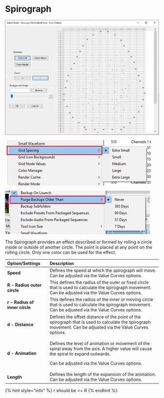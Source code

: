 # Spirograph

![Icon](../../.gitbook/assets/image%20%28540%29.png)

![Sequencer Grid](../../.gitbook/assets/image%20%28636%29.png)

![](../../.gitbook/assets/image%20%28148%29.png)

The Spirograph provides an effect described or formed by rolling a circle inside or outside of another circle. The point is placed at any point on the rolling circle.  Only one color can be used for the effect.

<table>
  <thead>
    <tr>
      <th style="text-align:left">Option/Settings</th>
      <th style="text-align:left">Description</th>
    </tr>
  </thead>
  <tbody>
    <tr>
      <td style="text-align:left"><b>Speed</b>
      </td>
      <td style="text-align:left">Defines the speed at which the spirograph will move. Can be adjusted via
        the Value Curves options.</td>
    </tr>
    <tr>
      <td style="text-align:left"><b>R - Radius outer circle</b>
      </td>
      <td style="text-align:left">This defines the radius of the outer or fixed circle that is used to calculate
        the spirograph movement. Can be adjusted via the Value Curves options.</td>
    </tr>
    <tr>
      <td style="text-align:left"><b>r - Radius of inner circle</b>
      </td>
      <td style="text-align:left">This defines the radius of the inner or moving circle that is used to
        calculate the spirograph movement. Can be adjusted via the Value Curves
        options.</td>
    </tr>
    <tr>
      <td style="text-align:left"><b>d - Distance</b>
      </td>
      <td style="text-align:left">Defines the offset distance of the point of the spirograph that is used
        to calculate the spirograph movement. Can be adjusted via the Value Curves
        options.</td>
    </tr>
    <tr>
      <td style="text-align:left"><b>d - Animation</b>
      </td>
      <td style="text-align:left">
        <p>Defines the level of animation or movement of the spiral away from the
          axis. A higher value will cause the spiral to expand outwards.</p>
        <p>Can be adjusted via the Value Curves options.</p>
      </td>
    </tr>
    <tr>
      <td style="text-align:left"><b>Length</b>
      </td>
      <td style="text-align:left">Defines the length of the expansion of the animation. Can be adjusted
        via the Value Curves options.</td>
    </tr>
  </tbody>
</table>{% hint style="info" %}
r should be &lt;= R
{% endhint %}

